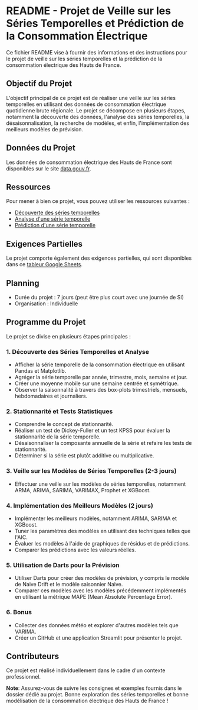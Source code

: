 # README - Projet de Veille sur les Séries Temporelles et Prédiction de la Consommation Électrique

Ce fichier README vise à fournir des informations et des instructions pour le projet de veille sur les séries temporelles et la prédiction de la consommation électrique des Hauts de France.

## Objectif du Projet
L'objectif principal de ce projet est de réaliser une veille sur les séries temporelles en utilisant des données de consommation électrique quotidienne brute régionale. Le projet se décompose en plusieurs étapes, notamment la découverte des données, l'analyse des séries temporelles, la désaisonnalisation, la recherche de modèles, et enfin, l'implémentation des meilleurs modèles de prévision.

## Données du Projet
Les données de consommation électrique des Hauts de France sont disponibles sur le site [data.gouv.fr](https://www.data.gouv.fr/fr/datasets/consommation-quotidienne-brute-regionale/).

## Ressources
Pour mener à bien ce projet, vous pouvez utiliser les ressources suivantes :
- [Découverte des séries temporelles](https://drive.google.com/drive/folders/1MDKoX3FVXQx2Qax8eCRjPfwW5P1xb8pP)
- [Analyse d'une série temporelle](https://www.machinelearningplus.com/time-series/time-series-analysis-python/)
- [Prédiction d'une série temporelle](https://www.machinelearningplus.com/time-series/arima-model-time-series-forecasting-python/)

## Exigences Partielles
Le projet comporte également des exigences partielles, qui sont disponibles dans ce [tableur Google Sheets](https://docs.google.com/spreadsheets/d/1Ezj9QcUIDSMzEuNYaIxbpJIFsZWWFUamJp4lsxG6fY4/edit#gid=0).

## Planning
- Durée du projet : 7 jours (peut être plus court avec une journée de SI)
- Organisation : Individuelle

## Programme du Projet
Le projet se divise en plusieurs étapes principales :

### 1. Découverte des Séries Temporelles et Analyse
- Afficher la série temporelle de la consommation électrique en utilisant Pandas et Matplotlib.
- Agréger la série temporelle par année, trimestre, mois, semaine et jour.
- Créer une moyenne mobile sur une semaine centrée et symétrique.
- Observer la saisonnalité à travers des box-plots trimestriels, mensuels, hebdomadaires et journaliers.

### 2. Stationnarité et Tests Statistiques
- Comprendre le concept de stationnarité.
- Réaliser un test de Dickey-Fuller et un test KPSS pour évaluer la stationnarité de la série temporelle.
- Désaisonnaliser la composante annuelle de la série et refaire les tests de stationnarité.
- Déterminer si la série est plutôt additive ou multiplicative.

### 3. Veille sur les Modèles de Séries Temporelles (2-3 jours)
- Effectuer une veille sur les modèles de séries temporelles, notamment ARMA, ARIMA, SARIMA, VARIMAX, Prophet et XGBoost.

### 4. Implémentation des Meilleurs Modèles (2 jours)
- Implémenter les meilleurs modèles, notamment ARIMA, SARIMA et XGBoost.
- Tuner les paramètres des modèles en utilisant des techniques telles que l'AIC.
- Évaluer les modèles à l'aide de graphiques de résidus et de prédictions.
- Comparer les prédictions avec les valeurs réelles.

### 5. Utilisation de Darts pour la Prévision
- Utiliser Darts pour créer des modèles de prévision, y compris le modèle de Naive Drift et le modèle saisonnier Naive.
- Comparer ces modèles avec les modèles précédemment implémentés en utilisant la métrique MAPE (Mean Absolute Percentage Error).

### 6. Bonus
- Collecter des données météo et explorer d'autres modèles tels que VARIMA.
- Créer un GitHub et une application Streamlit pour présenter le projet.

## Contributeurs
Ce projet est réalisé individuellement dans le cadre d'un contexte professionnel.

**Note**: Assurez-vous de suivre les consignes et exemples fournis dans le dossier dédié au projet. Bonne exploration des séries temporelles et bonne modélisation de la consommation électrique des Hauts de France !